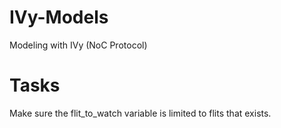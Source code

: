 # IVy-Models
Modeling with IVy (NoC Protocol)


# Tasks
Make sure the flit_to_watch variable is limited to flits that exists.
